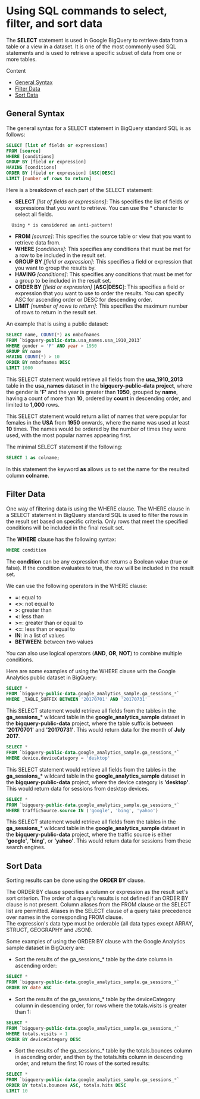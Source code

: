 # Using SQL commands to select, filter, and sort data

The **SELECT** statement is used in Google BigQuery to retrieve data from a table or a view in a dataset. It is one of the most commonly used SQL statements and is used to retrieve a specific subset of data from one or more tables.

Content
- [General Syntax](Select-filter-sort-data.md#general-syntax)
- [Filter Data](Select-filter-sort-data.md#filter-data)
- [Sort Data](Select-filter-sort-data.md#sort-data)

## General Syntax

The general syntax for a SELECT statement in BigQuery standard SQL is as follows:

```sql
SELECT [list of fields or expressions]
FROM [source]
WHERE [conditions]
GROUP BY [field or expression]
HAVING [conditions]
ORDER BY [field or expression] [ASC|DESC]
LIMIT [number of rows to return]
```

Here is a breakdown of each part of the SELECT statement:
- **SELECT** *[list of fields or expressions]*: This specifies the list of fields or expressions that you want to retrieve. You can use the * character to select all fields.   
```
  Using * is considered an anti-pattern!
```
- **FROM** *[source]*: This specifies the source table or view that you want to retrieve data from.
- **WHERE** *[conditions]*: This specifies any conditions that must be met for a row to be included in the result set.
- **GROUP BY** *[field or expression]*: This specifies a field or expression that you want to group the results by.
- **HAVING** *[conditions]*: This specifies any conditions that must be met for a group to be included in the result set.
- **ORDER BY** *[field or expression]* [**ASC**|**DESC**]: This specifies a field or expression that you want to use to order the results. You can specify ASC for ascending order or DESC for descending order.
- **LIMIT** *[number of rows to return]*: This specifies the maximum number of rows to return in the result set.

An example that is using a public dataset:
```sql
SELECT name, COUNT(*) as nmbofnames
FROM `bigquery-public-data.usa_names.usa_1910_2013`
WHERE gender = 'F' AND year > 1950
GROUP BY name
HAVING COUNT(*) > 10
ORDER BY nmbofnames DESC
LIMIT 1000
```

This SELECT statement would retrieve all fields from the **usa_1910_2013** table in the **usa_names** dataset in the **bigquery-public-data project**, where the gender is **'F'** and the year is greater than **1950**, grouped by **name**, having a count of more than **10**, ordered by **count** in descending order, and limited to **1,000** rows.

This SELECT statement would return a list of names that were popular for females in the **USA** from **1950** onwards, where the name was used at least **10** times. The names would be ordered by the number of times they were used, with the most popular names appearing first.

The minimal SELECT statement if the following:
```sql 
SELECT 1 as colname;
``` 
In this statement the keyword **as** allows us to set the name for the resulted column **colname**.

## Filter Data

One way of filtering data is using the WHERE clause. The WHERE clause in a SELECT statement in BigQuery standard SQL is used to filter the rows in the result set based on specific criteria. Only rows that meet the specified conditions will be included in the final result set.

The **WHERE** clause has the following syntax:
```sql
WHERE condition
``` 
The **condition** can be any expression that returns a Boolean value (true or false). If the condition evaluates to true, the row will be included in the result set.

We can use the following operators in the WHERE clause:

- **=**: equal to
- **<>**: not equal to
- **>**: greater than
- **<**: less than
- **>=**: greater than or equal to
- **<=**: less than or equal to
- **IN**: in a list of values
- **BETWEEN**: between two values

You can also use logical operators (**AND**, **OR**, **NOT**) to combine multiple conditions.

Here are some examples of using the WHERE clause with the Google Analytics public dataset in BigQuery:

```sql
SELECT *
FROM `bigquery-public-data.google_analytics_sample.ga_sessions_*`
WHERE _TABLE_SUFFIX BETWEEN '20170701' AND '20170731'
```
This SELECT statement would retrieve all fields from the tables in the **ga_sessions_***  wildcard table in the **google_analytics_sample** dataset in the **bigquery-public-data** project, where the table suffix is between **'20170701'** and **'20170731'**. This would return data for the month of **July 2017**.



```sql
SELECT *
FROM `bigquery-public-data.google_analytics_sample.ga_sessions_*`
WHERE device.deviceCategory = 'desktop'
```

This SELECT statement would retrieve all fields from the tables in the **ga_sessions_*** wildcard table in the **google_analytics_sample**  dataset in the **bigquery-public-data** project, where the device category is **'desktop'**. This would return data for sessions from desktop devices.

```sql
SELECT *
FROM `bigquery-public-data.google_analytics_sample.ga_sessions_*`
WHERE trafficSource.source IN ('google', 'bing', 'yahoo')
```

This SELECT statement would retrieve all fields from the tables in the **ga_sessions_*** wildcard table in the **google_analytics_sample** dataset in the **bigquery-public-data** project, where the traffic source is either **'google'**, **'bing'**, or **'yahoo'**. This would return data for sessions from these search engines.

## Sort Data
Sorting results can be done using the **ORDER BY** clause.

The ORDER BY clause specifies a column or expression as the result set's sort criterion. The order of a query's results is not defined if an ORDER BY clause is not present. Column aliases from the FROM clause or the SELECT list are permitted. Aliases in the SELECT clause of a query take precedence over names in the corresponding FROM clause.  
The expression's data type must be orderable (all data types except ARRAY, STRUCT, GEOGRAPHY and JSON).

Some examples of using the ORDER BY clause with the Google Analytics sample dataset in BigQuery are:

- Sort the results of the ga_sessions_* table by the date column in ascending order:
```SQL
SELECT *
FROM `bigquery-public-data.google_analytics_sample.ga_sessions_*`
ORDER BY date ASC
```
- Sort the results of the ga_sessions_* table by the deviceCategory column in descending order, for rows where the totals.visits is greater than 1:
```SQL
SELECT *
FROM `bigquery-public-data.google_analytics_sample.ga_sessions_*`
WHERE totals.visits > 1
ORDER BY deviceCategory DESC
```
- Sort the results of the ga_sessions_* table by the totals.bounces column in ascending order, and then by the totals.hits column in descending order, and return the first 10 rows of the sorted results:
```SQL
SELECT *
FROM `bigquery-public-data.google_analytics_sample.ga_sessions_*`
ORDER BY totals.bounces ASC, totals.hits DESC
LIMIT 10
```



